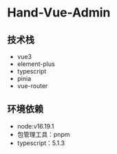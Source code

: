 # Hand-Vue-Admin

## 技术栈

- vue3
- element-plus
- typescript
- pinia
- vue-router

## 环境依赖

- node:v16.19.1
- 包管理工具：pnpm
- typescript：5.1.3
